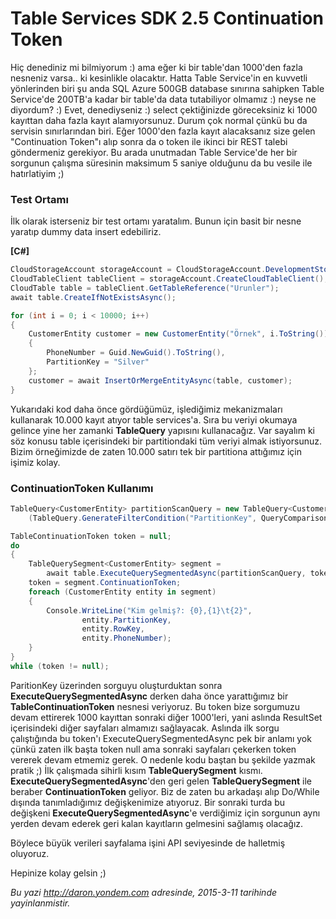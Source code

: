 # Table Services SDK 2.5 Continuation Token 

Hiç denediniz mi bilmiyorum :) ama eğer ki bir table'dan 1000'den fazla
nesneniz varsa.. ki kesinlikle olacaktır. Hatta Table Service'in en
kuvvetli yönlerinden biri şu anda SQL Azure 500GB database sınırına
sahipken Table Service'de 200TB'a kadar bir table'da data tutabiliyor
olmamız :) neyse ne diyordum? :) Evet, denediyseniz :) select
çektiğinizde göreceksiniz ki 1000 kayıttan daha fazla kayıt
alamıyorsunuz. Durum çok normal çünkü bu da servisin sınırlarından biri.
Eğer 1000'den fazla kayıt alacaksanız size gelen "Continuation Token"ı
alıp sonra da o token ile ikinci bir REST talebi göndermeniz gerekiyor.
Bu arada unutmadan Table Service'de her bir sorgunun çalışma süresinin
maksimum 5 saniye olduğunu da bu vesile ile hatırlatiyim ;)

### Test Ortamı 

İlk olarak isterseniz bir test ortamı yaratalım. Bunun için basit bir nesne yaratıp dummy data insert edebiliriz.

**[C\#]**
```cs
CloudStorageAccount storageAccount = CloudStorageAccount.DevelopmentStorageAccount;
CloudTableClient tableClient = storageAccount.CreateCloudTableClient();
CloudTable table = tableClient.GetTableReference("Urunler");
await table.CreateIfNotExistsAsync();

for (int i = 0; i < 10000; i++)
{
    CustomerEntity customer = new CustomerEntity("Örnek", i.ToString())
    {
        PhoneNumber = Guid.NewGuid().ToString(),
        PartitionKey = "Silver"
    };
    customer = await InsertOrMergeEntityAsync(table, customer);
}    
```

Yukarıdaki kod daha önce gördüğümüz, işlediğimiz mekanizmaları kullanarak 10.000 kayıt atıyor table services'a. Sıra bu veriyi okumaya gelince yine her zamanki **TableQuery** yapısını kullanacağız. Var sayalım ki söz konusu table içerisindeki bir partitiondaki tüm veriyi almak istiyorsunuz. Bizim örneğimizde de zaten 10.000 satırı tek bir partitiona attığımız için işimiz kolay.

### ContinuationToken Kullanımı 

```cs
TableQuery<CustomerEntity> partitionScanQuery = new TableQuery<CustomerEntity>().Where
    (TableQuery.GenerateFilterCondition("PartitionKey", QueryComparisons.Equal, "Silver"));

TableContinuationToken token = null;
do
{
    TableQuerySegment<CustomerEntity> segment = 
        await table.ExecuteQuerySegmentedAsync(partitionScanQuery, token);
    token = segment.ContinuationToken;
    foreach (CustomerEntity entity in segment)
    {
        Console.WriteLine("Kim gelmiş?: {0},{1}\t{2}", 
                entity.PartitionKey, 
                entity.RowKey, 
                entity.PhoneNumber);
    }
}
while (token != null);
```

ParitionKey üzerinden sorguyu oluşturduktan sonra **ExecuteQuerySegmentedAsync** derken daha önce yarattığımız bir **TableContinuationToken** nesnesi veriyoruz. Bu token bize sorgumuzu devam ettirerek 1000 kayıttan sonraki diğer 1000'leri, yani aslında ResultSet içerisindeki diğer sayfaları almamızı sağlayacak. Aslında ilk sorgu çalıştığında bu token'ı ExecuteQuerySegmentedAsync pek bir anlamı yok çünkü zaten ilk başta token null ama sonraki sayfaları çekerken token vererek devam etmemiz gerek. O nedenle kodu baştan bu şekilde yazmak pratik ;) İlk çalışmada sihirli kısım **TableQuerySegment** kısmı. **ExecuteQuerySegmentedAsync**'den geri gelen **TableQuerySegment** ile beraber **ContinuationToken** geliyor. Biz de zaten bu arkadaşı alıp Do/While dışında tanımladığımız değişkenimize atıyoruz. Bir sonraki turda bu değişkeni **ExecuteQuerySegmentedAsync**'e verdiğimiz için sorgunun aynı yerden devam ederek geri kalan kayıtların gelmesini sağlamış olacağız.

Böylece büyük verileri sayfalama işini API seviyesinde de halletmiş oluyoruz.

Hepinize kolay gelsin ;)


*Bu yazi http://daron.yondem.com adresinde, 2015-3-11 tarihinde yayinlanmistir.*